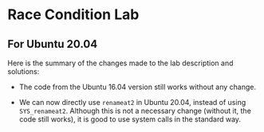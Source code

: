 # Race Condition Lab

## For Ubuntu 20.04

Here is the summary of the changes made to the lab description
and solutions: 

- The code from the Ubuntu 16.04 version still works without any change. 

- We can now directly use ```renameat2``` in Ubuntu 20.04, instead of using 
  ```SYS_renameat2```. Although this is not a necessary change (without it,
  the code still works), it is good to use system calls in the standard way.
